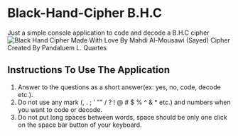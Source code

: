 # Black-Hand-Cipher B.H.C
Just a simple console application to code and decode a B.H.C cipher
![Black Hand Cipher](Public/BHC.ico)
Made With Love By Mahdi Al-Mousawi (Sayed)
Cipher Created By Pandaluem L. Quartes

## Instructions To Use The Application
1. Answer to the questions as a short answer(ex: yes, no, code, decode etc.).
2. Do not use any mark (, . ; ' "" / ? ! @ # $ % ^ & * etc.) and numbers when you want to code or decode.
3. Do not put long spaces between words, space should be only one click on the space bar button of your keyboard.
